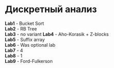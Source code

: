 # Дискретный анализ

**Lab1** - Bucket Sort </br>
**Lab2** - RB Tree </br>
**Lab3** - no variant
**Lab4** - Aho-Korasik + Z-blocks </br>
**Lab5** - Suffix array </br>
**Lab6** - Was optional lab </br>
**Lab7** - 4 </br>
**Lab8** - 1 </br>
**Lab9** - Ford-Fulkerson </br>



